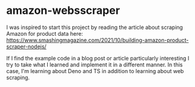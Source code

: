 # amazon-websscraper
I was inspired to start this project by reading the article about scraping Amazon for product data here: https://www.smashingmagazine.com/2021/10/building-amazon-product-scraper-nodejs/

If I find the example code in a blog post or article particularly interesting I try to take what I learned and implement it in a different manner.  In this case, I'm learning about Deno and TS in addition to learning about web scraping.
